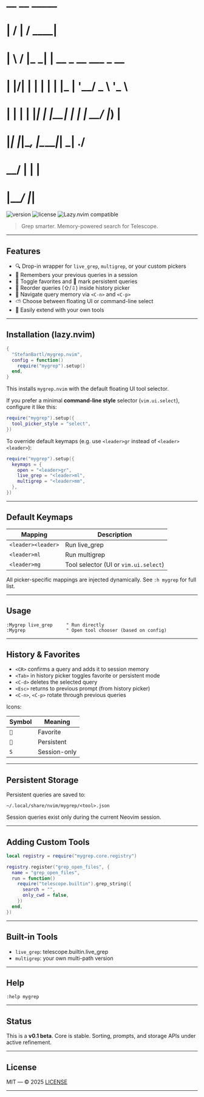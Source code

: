 #  __  __        _____
# |  \/  |      / ____|
# | \  / |_   _| |  __ _ __ ___ _ __
# | |\/| | | | | | |_ | '__/ _ \ '_ \
# | |  | | |_| | |__| | | |  __/ |_) |
# |_|  |_|\__, |\_____|_|  \___| .__/
#          __/ |               | |
#         |___/                |_|

![version](https://img.shields.io/badge/version-0.1-blue.svg)
![license](https://img.shields.io/github/license/StefanBartl/mygrep.nvim)
![Lazy.nvim compatible](https://img.shields.io/badge/lazy.nvim-supported-success)

> Grep smarter. Memory-powered search for Telescope.

---

## Features

- 🔍 Drop-in wrapper for `live_grep`, `multigrep`, or your custom pickers
- 🧠 Remembers your previous queries in a session
-  Toggle favorites and  mark persistent queries
- 🔁 Reorder queries (⇧/⇩) inside history picker
- 🔄 Navigate query memory via `<C-n>` and `<C-p>`
- ⛅ Choose between floating UI or command-line select
- 🧩 Easily extend with your own tools

---

## Installation (lazy.nvim)

```lua
{
  "StefanBartl/mygrep.nvim",
  config = function()
    require("mygrep").setup()
  end,
}
```

This installs `mygrep.nvim` with the default floating UI tool selector.

If you prefer a minimal **command-line style** selector (`vim.ui.select`), configure it like this:

```lua
require("mygrep").setup({
  tool_picker_style = "select",
})
```

To override default keymaps (e.g. use `<leader>gr` instead of `<leader><leader>`):

```lua
require("mygrep").setup({
  keymaps = {
    open = "<leader>gr",
    live_grep = "<leader>ml",
    multigrep = "<leader>mm",
  },
})
```

---

## Default Keymaps

| Mapping            | Description                           |
| ------------------ | ------------------------------------- |
| `<leader><leader>` | Run live\_grep                        |
| `<leader>ml`       | Run multigrep                         |
| `<leader>mg`       | Tool selector (UI or `vim.ui.select`) |

All picker-specific mappings are injected dynamically.
See `:h mygrep` for full list.

---

## Usage

```vim
:Mygrep live_grep     " Run directly
:Mygrep               " Open tool chooser (based on config)
```

---

## History & Favorites

* `<CR>` confirms a query and adds it to session memory
* `<Tab>` in history picker toggles favorite or persistent mode
* `<C-d>` deletes the selected query
* `<Esc>` returns to previous prompt (from history picker)
* `<C-n>`, `<C-p>` rotate through previous queries

Icons:

| Symbol | Meaning      |
| ------ | ------------ |
| ``   | Favorite     |
| ``   | Persistent   |
| `S`    | Session-only |

---

## Persistent Storage

Persistent queries are saved to:

```
~/.local/share/nvim/mygrep/<tool>.json
```

Session queries exist only during the current Neovim session.

---

## Adding Custom Tools

```lua
local registry = require("mygrep.core.registry")

registry.register("grep_open_files", {
  name = "grep_open_files",
  run = function()
    require("telescope.builtin").grep_string({
      search = "",
      only_cwd = false,
    })
  end,
})
```

---

## Built-in Tools

* `live_grep`: telescope.builtin.live\_grep
* `multigrep`: your own multi-path version

---

## Help

```vim
:help mygrep
```

---

## Status

This is a **v0.1 beta**. Core is stable. Sorting, prompts, and storage APIs under active refinement.

---

## License

MIT — © 2025 [LICENSE](./LICENSE)

---